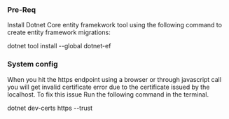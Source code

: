 ### Pre-Req 

Install Dotnet Core entity framekwork tool using the following command to create entity framework migrations:

dotnet tool install --global dotnet-ef


### System config

When you hit the https endpoint using a browser or through javascript call you will get invalid certificate error due to the certificate issued by the localhost. To fix this issue Run the following command in the terminal.


dotnet dev-certs https --trust